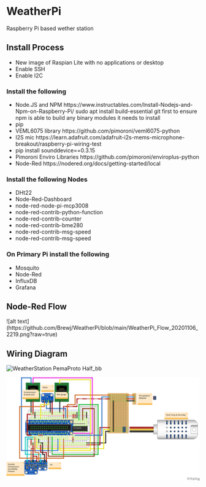 # WeatherPi
Raspberry Pi based wether station

<h2>Install Process</h2>
<ul>
 <li>New image of Raspian Lite with no applications or desktop</li>
 <li>Enable SSH</li>
 <li>Enable I2C</li>
 </ul>
 <h3>Install the following</h3>
 <ul>
 <li>Node.JS and NPM https://www.instructables.com/Install-Nodejs-and-Npm-on-Raspberry-Pi/ sudo apt install build-essential git first to ensure npm is able to build any binary modules it needs to install</li>
 <li>pip</li>
 <li>VEML6075 library https://github.com/pimoroni/veml6075-python</li>
 <li>I2S mic https://learn.adafruit.com/adafruit-i2s-mems-microphone-breakout/raspberry-pi-wiring-test</li>
 <li>pip install sounddevice==0.3.15</li>
 <li>Pimoroni Enviro Libraries https://github.com/pimoroni/enviroplus-python</li>
 <li>Node-Red https://nodered.org/docs/getting-started/local </li>
</ul>
<h3>Install the following Nodes</h3>
<ul>
 <li>DHt22</li>
 <li>Node-Red-Dashboard</li>
 <li>node-red-node-pi-mcp3008</li>
 <li>node-red-contrib-python-function</li>
 <li>node-red-contrib-counter</li>
 <li>node-red-contrib-bme280</li>
 <li>node-red-contrib-msg-speed</li>
 <li>node-red-contrib-msg-speed</li>
</ul>
<h3>On Primary Pi install the following</h3>
<ul>
 <li>Mosquito</li>
 <li>Node-Red</li>
 <li>InfluxDB</li>
 <li>Grafana</li>
 </ul>

<h2>Node-Red Flow</h2>
![alt text](https://github.com/Brewj/WeatherPi/blob/main/WeatherPi_Flow_20201106_2219.png?raw=true)

## Wiring Diagram
![WeatherStation PemaProto Half_bb](https://user-images.githubusercontent.com/5247403/98422125-cd789080-2082-11eb-8f47-790ee3bd5da4.png)

![alt text](https://github.com/Brewj/WeatherPi/blob/main/WeatherStation%20PemaProto%20Half_bb.png?raw=true)

